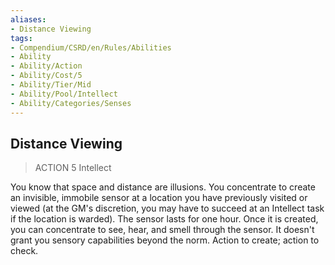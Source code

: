 ```yaml
---
aliases:
- Distance Viewing
tags:
- Compendium/CSRD/en/Rules/Abilities
- Ability
- Ability/Action
- Ability/Cost/5
- Ability/Tier/Mid
- Ability/Pool/Intellect
- Ability/Categories/Senses
---
```


  
## Distance Viewing  
>ACTION 5  Intellect  
  
You know that space and distance are illusions. You concentrate to create an invisible, immobile sensor at a location you have previously visited or viewed (at the GM's discretion, you may have to succeed at an Intellect task if the location is warded). The sensor lasts for one hour. Once it is created, you can concentrate to see, hear, and smell through the sensor. It doesn't grant you sensory capabilities beyond the norm. Action to create; action to check.